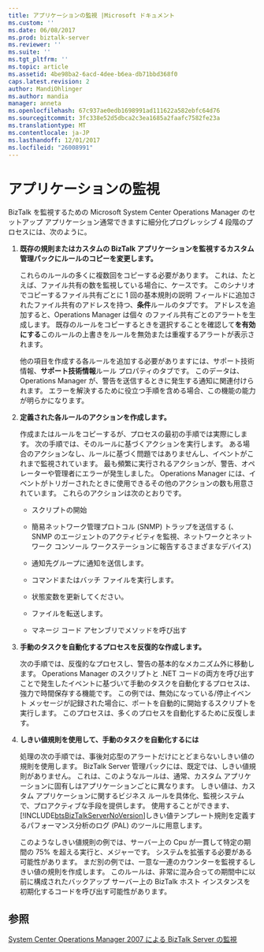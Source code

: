```yaml
---
title: アプリケーションの監視 |Microsoft ドキュメント
ms.custom: ''
ms.date: 06/08/2017
ms.prod: biztalk-server
ms.reviewer: ''
ms.suite: ''
ms.tgt_pltfrm: ''
ms.topic: article
ms.assetid: 4be98ba2-6acd-4dee-b6ea-db71bbd368f0
caps.latest.revision: 2
author: MandiOhlinger
ms.author: mandia
manager: anneta
ms.openlocfilehash: 67c937ae0edb1698991ad111622a582ebfc64d76
ms.sourcegitcommit: 3fc338e52d5dbca2c3ea1685a2faafc7582fe23a
ms.translationtype: MT
ms.contentlocale: ja-JP
ms.lasthandoff: 12/01/2017
ms.locfileid: "26008991"
---
```

# <a name="monitoring-applications"></a>アプリケーションの監視
BizTalk を監視するための Microsoft System Center Operations Manager のセットアップ アプリケーション通常できますに細分化プログレッシブ 4 段階のプロセスには、次のように。  
  
1.  **既存の規則またはカスタムの BizTalk アプリケーションを監視するカスタム管理パックにルールのコピーを変更します。**  
  
     これらのルールの多くに複数回をコピーする必要があります。 これは、たとえば、ファイル共有の数を監視している場合に、ケースです。 このシナリオでコピーするファイル共有ごとに 1 回の基本規則の説明 フィールドに追加されたファイル共有のアドレスを持つ、**条件**ルールのタブです。 アドレスを追加すると、Operations Manager は個々 のファイル共有ごとのアラートを生成します。 既存のルールをコピーするときを選択することを確認して**を有効にする**このルールの上書きをルールを無効または重複するアラートが表示されます。  
  
     他の項目を作成する各ルールを追加する必要がありますには、サポート技術情報、**サポート技術情報**ルール プロパティのタブです。 このデータは、Operations Manager が、警告を送信するときに発生する通知に関連付けられます。 エラーを解決するために役立つ手順を含める場合、この機能の能力が明らかになります。  
  
2.  **定義された各ルールのアクションを作成します。**  
  
     作成またはルールをコピーするが、プロセスの最初の手順では実際にします。 次の手順では、そのルールに基づくアクションを実行します。 ある場合のアクションなし、ルールに基づく問題ではありませんし、イベントがこれまで監視されています。 最も頻繁に実行されるアクションが、警告、オペレーターや管理者にエラーが発生しました。 Operations Manager には、イベントがトリガーされたときに使用できるその他のアクションの数も用意されています。 これらのアクションは次のとおりです。  
  
    -   スクリプトの開始  
  
    -   簡易ネットワーク管理プロトコル (SNMP) トラップを送信する (、SNMP のエージェントのアクティビティを監視、ネットワークとネットワーク コンソール ワークステーションに報告するさまざまなデバイス)  
  
    -   通知先グループに通知を送信します。  
  
    -   コマンドまたはバッチ ファイルを実行します。  
  
    -   状態変数を更新してください。  
  
    -   ファイルを転送します。  
  
    -   マネージ コード アセンブリでメソッドを呼び出す  
  
3.  **手動のタスクを自動化するプロセスを反復的な作成します。**  
  
     次の手順では、反復的なプロセスし、警告の基本的なメカニズム外に移動します。 Operations Manager のスクリプトと .NET コードの両方を呼び出すことで発生したイベントに基づいて手動のタスクを自動化するプロセスは、強力で時間保存する機能です。 この例では、無効になっている/停止イベント メッセージが記録された場合に、ポートを自動的に開始するスクリプトを実行します。 このプロセスは、多くのプロセスを自動化するために反復します。  
  
4.  **しきい値規則を使用して、手動のタスクを自動化するには**  
  
     処理の次の手順では、事後対応型のアラートだけにとどまらないしきい値の規則を使用します。 BizTalk Server 管理パックには、既定では、しきい値規則がありません。 これは、このようなルールは、通常、カスタム アプリケーションに固有しはアプリケーションごとに異なります。 しきい値は、カスタム アプリケーションに関するビジネス ルールを具体化、監視システムで、プロアクティブな手段を提供します。 使用することができます、[!INCLUDE[btsBizTalkServerNoVersion](../includes/btsbiztalkservernoversion-md.md)]しきい値テンプレート規則を定義するパフォーマンス分析のログ (PAL) のツールに用意します。  
  
     このようなしきい値規則の例では、サーバー上の Cpu が一貫して特定の期間の 75% を超える実行と、メジャーです。 システムを拡張する必要がある可能性があります。 まだ別の例では、一意な一連のカウンターを監視するしきい値の規則を作成します。 このルールは、非常に混み合っての期間中に以前に構成されたバックアップ サーバー上の BizTalk ホスト インスタンスを初期化するコードを呼び出す可能性があります。  
  
## <a name="see-also"></a>参照  
 [System Center Operations Manager 2007 による BizTalk Server の監視](../technical-guides/monitoring-biztalk-server-with-system-center-operations-manager-2007.md)